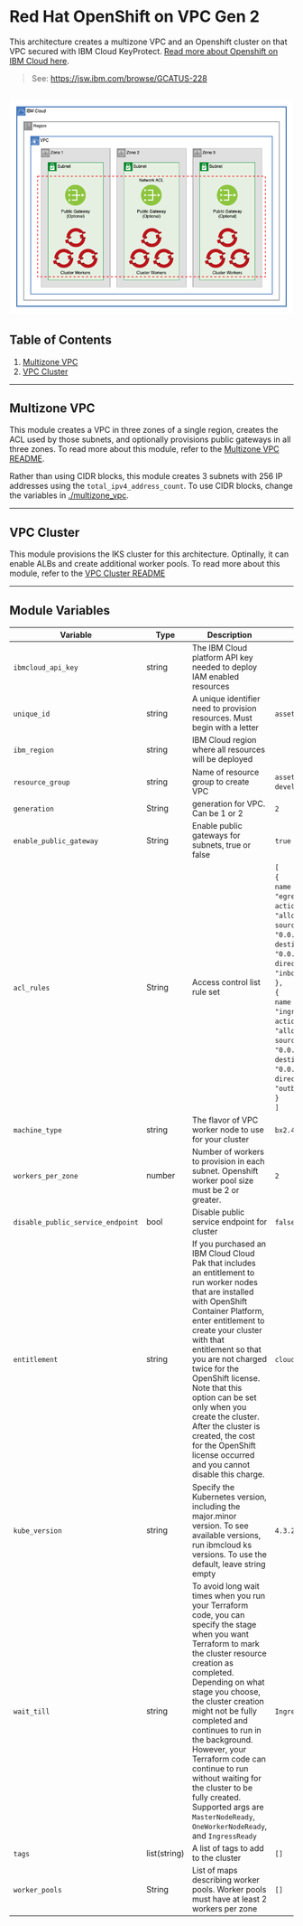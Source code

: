 # Red Hat OpenShift on VPC Gen 2

This architecture creates a multizone VPC and an Openshift cluster on that VPC secured with IBM Cloud KeyProtect. [Read more about Openshift on IBM Cloud here](https://cloud.ibm.com/docs/openshift?topic=openshift-getting-started).

> See: https://jsw.ibm.com/browse/GCATUS-228

![Red Hat OpenShift on VPC Gen 2](./.docs/arch-roks.png)
---

## Table of Contents

1. [Multizone VPC](#multizone-vpc)
2. [VPC Cluster](#vpc-cluster)

---

## Multizone VPC

This module creates a VPC in three zones of a single region, creates the ACL used by those subnets, and optionally provisions public gateways in all three zones. To read more about this module, refer to the [Multizone VPC README](./multizone_vpc/README.md).

Rather than using CIDR blocks, this module creates 3 subnets with 256 IP addresses using the `total_ipv4_address_count`. To use CIDR blocks, change the variables in [./multizone_vpc](./multizone_vpc).

---

## VPC Cluster

This module provisions the IKS cluster for this architecture. Optinally, it can enable ALBs and create additional worker pools. To read more about this module, refer to the [VPC Cluster README](./vpc_cluster/README.md)

---

## Module Variables

Variable | Type | Description | Default
---------|------|-------------|--------
`ibmcloud_api_key` | string | The IBM Cloud platform API key needed to deploy IAM enabled resources |
`unique_id` | string | A unique identifier need to provision resources. Must begin with a letter | `asset-roks-gen2`
`ibm_region` | string | IBM Cloud region where all resources will be deployed |
`resource_group` | string | Name of resource group to create VPC | `asset-development`
`generation` | String | generation for VPC. Can be 1 or 2 | `2`
`enable_public_gateway` | String | Enable public gateways for subnets, true or false | `true`
`acl_rules` | String | Access control list rule set |  `[`<br> `{` <br> `name        = "egress"`<br>  `action      = "allow"`<br>  `source      = "0.0.0.0/0"` <br>  `destination = "0.0.0.0/0"`<br>  `direction   = "inbound"`<br>`},`<br>`{` <br> `name        = "ingress"` <br>  `action      = "allow"`<br>  `source      = "0.0.0.0/0"`<br> `destination = "0.0.0.0/0"`<br>  `direction   = "outbound"`<br>`}` <br> `]`
`machine_type` | string | The flavor of VPC worker node to use for your cluster | `bx2.4x16`
`workers_per_zone` | number | Number of workers to provision in each subnet. Openshift worker pool size must be 2 or greater. | `2`
`disable_public_service_endpoint` | bool | Disable public service endpoint for cluster | `false`
`entitlement` | string | If you purchased an IBM Cloud Cloud Pak that includes an entitlement to run worker nodes that are installed with OpenShift Container Platform, enter entitlement to create your cluster with that entitlement so that you are not charged twice for the OpenShift license. Note that this option can be set only when you create the cluster. After the cluster is created, the cost for the OpenShift license occurred and you cannot disable this charge. | `cloud_pak`
`kube_version` | string | Specify the Kubernetes version, including the major.minor version. To see available versions, run ibmcloud ks versions. To use the default, leave string empty | `4.3.23_openshift`
`wait_till` | string | To avoid long wait times when you run your Terraform code, you can specify the stage when you want Terraform to mark the cluster resource creation as completed. Depending on what stage you choose, the cluster creation might not be fully completed and continues to run in the background. However, your Terraform code can continue to run without waiting for the cluster to be fully created. Supported args are `MasterNodeReady`, `OneWorkerNodeReady`, and `IngressReady` | `IngressReady`
`tags` | list(string) | A list of tags to add to the cluster | `[]`
`worker_pools` | String | List of maps describing worker pools. Worker pools must have at least 2 workers per zone | `[]`
